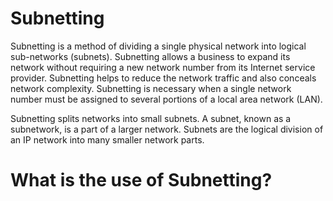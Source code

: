 # Subnetting
Subnetting is a method of dividing a single physical network into logical sub-networks (subnets). Subnetting allows a business to expand its network without requiring a new network number from its Internet service provider. Subnetting helps to reduce the network traffic and also conceals network complexity. Subnetting is necessary when a single network number must be assigned to several portions of a local area network (LAN).

Subnetting splits networks into small subnets. A subnet, known as a subnetwork, is a part of a larger network. Subnets are the logical division of an IP network into many smaller network parts.


# What is the use of Subnetting?

